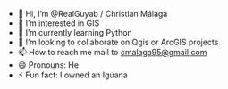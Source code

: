 - 👋 Hi, I’m @RealGuyab / Christian Málaga
- 👀 I’m interested in GIS
- 🌱 I’m currently learning Python
- 💞️ I’m looking to collaborate on Qgis or ArcGIS projects
- 📫 How to reach me mail to cmalaga95@gmail.com
- 😄 Pronouns: He
- ⚡ Fun fact: I owned an Iguana 

<!---
RealGuyab/RealGuyab is a ✨ special ✨ repository because its `README.md` (this file) appears on your GitHub profile.
You can click the Preview link to take a look at your changes.
--->
